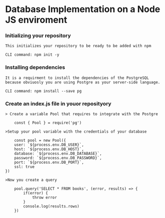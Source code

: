 # Database Implementation on a Node JS enviroment

### Initializing your repository
    This initializes your repository to be ready to be added with npm

    CLI command: npm init -y

### Installing dependencies
    It is a requirment to install the dependencies of the PostgreSQL because obviuosly you are using Postgre as your server-side language.

    CLI command: npm install --save pg

### Create an index.js file in youor reposityory
    > Create a variable Pool that requires to integrate with the Postgre

        const { Pool } = require('pg')

    >Setup your pool variable with the credentials of your database

        const pool = new Pool({
        user: `${process.env.DB_USER}`,
        host: `${process.env.DB_HOST}`,
        database: `${process.env.DB_DATABASE}`,
        password: `${process.env.DB_PASSWORD}`,
        port: `${process.env.DB_PORT}`,
        ssl: true
    })

    >Now you create a query

        pool.query('SELECT * FROM books', (error, results) => {
            if(error) {
                throw error
            }
            console.log(results.rows)
        })